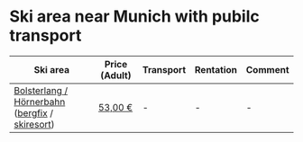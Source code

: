 # Ski area near Munich with pubilc transport

**Ski area**|**Price (Adult)**|**Transport**|**Rentation**|**Comment**
---|---|---|---|---
[Bolsterlang / Hörnerbahn](https://www.hoernerbahn.de/winter.php) ([bergfix](https://www.bergfex.de/ofterschwang-hoernergruppe/) / [skiresort](https://www.skiresort.de/skigebiet/hoernerbahn-bolsterlang/))|[53,00 €](https://www.hoernerbahn.de/winter-preise.php)|-|-|-
